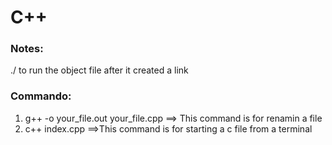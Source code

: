 # C++

### Notes:
./ to run the object file after it created a link
### Commando:

1) g++ -o your_file.out your_file.cpp ==> This command is for renamin a file
2) c++ index.cpp ==>This command is for starting a c file from a terminal